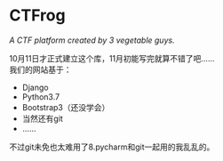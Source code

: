 # CTFrog
*A CTF platform created by 3 vegetable guys.*

10月11日才正式建立这个库，11月初能写完就算不错了吧……   
我们的网站基于：
* Django
* Python3.7
* Bootstrap3（还没学会）
* 当然还有git
* ……

不过git未免也太难用了8.pycharm和git一起用的我乱乱的。